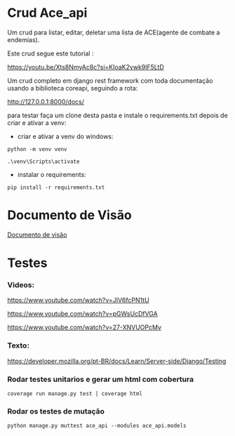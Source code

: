 # Crud Ace_api

Um crud para listar, editar, deletar uma lista de ACE(agente de combate a endemias).

Este crud segue este tutorial :
 
https://youtu.be/Xts8NmyAc8c?si=KIoaK2ywk9lF5LtD 

Um crud completo em django rest framework com toda documentação usando a biblioteca coreapi, seguindo a rota:

http://127.0.0.1:8000/docs/

para testar faça um clone desta pasta e instale o requirements.txt depois de criar e ativar a venv:

- criar e ativar a venv do windows: 


``` python -m venv venv ```

``` .\venv\Scripts\activate ```


- instalar o requirements:

``` pip install -r requirements.txt ```


# Documento de Visão

[Documento de visão](docs/documento_de_visao.md)


# Testes
### Videos:

https://www.youtube.com/watch?v=JIV6fcPN1tU


https://www.youtube.com/watch?v=pGWsUcDfVGA


https://www.youtube.com/watch?v=27-XNVUOPcMv

### Texto:

https://developer.mozilla.org/pt-BR/docs/Learn/Server-side/Django/Testing



### Rodar testes unitarios e gerar um html com cobertura 

``` coverage run manage.py test | coverage html ```

### Rodar os testes de mutação

``` python manage.py muttest ace_api --modules ace_api.models ```
